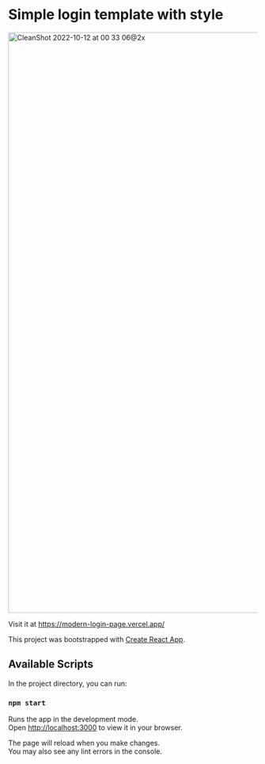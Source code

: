 # Simple login template with style

<img width="1172" alt="CleanShot 2022-10-12 at 00 33 06@2x" src="https://user-images.githubusercontent.com/67218011/195250658-9134fd6c-d704-412f-b801-465a6cd789b3.png">

Visit it at https://modern-login-page.vercel.app/

This project was bootstrapped with [Create React App](https://github.com/facebook/create-react-app).

## Available Scripts

In the project directory, you can run:

### `npm start`

Runs the app in the development mode.\
Open [http://localhost:3000](http://localhost:3000) to view it in your browser.

The page will reload when you make changes.\
You may also see any lint errors in the console.
